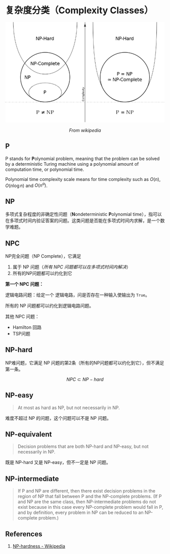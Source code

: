# 复杂度分类（Complexity Classes）

 ![File:P np np-complete np-hard.svg](images/Comlexity-classes/800px-P_np_np-complete_np-hard.svg.png)

<center> <em>From wikipedia</em></center>

## P

P stands for **P**olynomial problem, meaning that the problem can be solved by a deterministic Turing machine using a polynomial amount of computation time, or polynomial time.

Polynomial time complexity scale means for time complexity such as
$O(n)$, $O(n\log{n})$ and $O(n^a)$.

## NP

多项式复杂程度的非确定性问题（**N**ondeterministic **P**olynomial time），指可以在多项式时间内验证答案的问题。这类问题是否能在多项式时间内求解，是一个数学难题。

## NPC

NP完全问题（NP Complete），它满足

1. 属于 NP 问题（*所有 NPC 问题都可以在多项式时间内解决*）
2. 所有的NP问题都可以约化到它

**第一个 NPC 问题：**

逻辑电路问题：给定一个 逻辑电路，问是否存在一种输入使输出为 `True`。

所有的 NP 问题都可以约化到逻辑电路问题。

其他 NPC 问题：

- Hamilton 回路
- TSP问题

## NP-hard

NP难问题，它满足 NP 问题的第2条（所有的NP问题都可以约化到它），但不满足第一条。

$$
NPC \subset NP-hard
$$

## NP-easy

> At most as hard as NP, but not necessarily in NP.

难度不超过 NP 的问题，这个问题可以不是 NP 问题。

## NP-equivalent

> Decision problems that are both NP-hard and NP-easy, but not necessarily in NP.

既是 NP-hard 又是 NP-easy，但不一定是 NP 问题。

## NP-intermediate

>If P and NP are different, then there exist decision problems in the region of NP that fall between P and the NP-complete problems. (If P and NP are the same class, then NP-intermediate problems do not exist because in this case every NP-complete problem would fall in P, and by definition, every problem in NP can be reduced to an NP-complete problem.)

## References

1. [NP-hardness - Wikipedia](https://en.wikipedia.org/wiki/NP-hardness)

